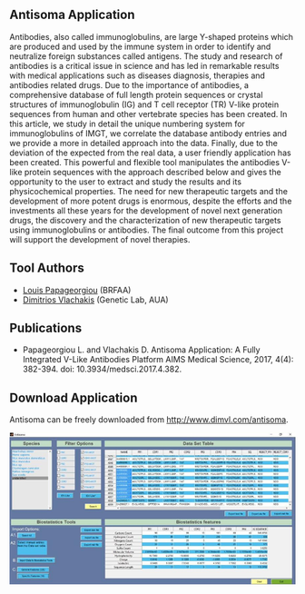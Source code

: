 ## Antisoma Application
Antibodies, also called immunoglobulins, are large Y-shaped proteins which are produced and used by the immune system in order to identify and neutralize foreign substances called antigens. The study and research of antibodies is a critical issue in science and has led in remarkable results with medical applications such as diseases diagnosis, therapies and antibodies related drugs. Due to the importance of antibodies, a comprehensive database of full length protein sequences or crystal structures of immunoglobulin (IG) and T cell receptor (TR) V-like protein sequences from human and other vertebrate species has been created. In this article, we study in detail the unique numbering system for immunoglobulins of IMGT, we correlate the database antibody entries and we provide a more in detailed approach into the data. Finally, due to the deviation of the expected from the real data, a user friendly application has been created. This powerful and flexible tool manipulates the antibodies V-like protein sequences with the approach described below and gives the opportunity to the user to extract and study the results and its physicochemical properties. The need for new therapeutic targets and the development of more potent drugs is enormous, despite the efforts and the investments all these years for the development of novel next generation drugs, the discovery and the characterization of new therapeutic targets using immunoglobulins or antibodies. The final outcome from this project will support the development of novel therapies. 
 
## Tool Authors 
- [Louis Papageorgiou](http://www.bioacademy.gr/?lang=gr) (BRFAA)
- [Dimitrios Vlachakis](http://www.geneticslab.gr/) (Genetic Lab, AUA)

## Publications
- Papageorgiou L. and Vlachakis D. Antisoma Application: A Fully Integrated V-Like Antibodies Platform AIMS Medical Science, 2017, 4(4): 382-394. doi: 10.3934/medsci.2017.4.382.

## Download Application
Antisoma can be freely downloaded from http://www.dimvl.com/antisoma. 

![alt text](https://github.com/louis87/workshop_Athenarc/blob/master/A-whole-view-of-the-graphical-interface-of-the-application-which-designed-in-order-to.png.jpg "Logo Title Text 1")
